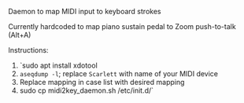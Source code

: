 Daemon to map MIDI input to keyboard strokes

Currently hardcoded to map piano sustain pedal to Zoom push-to-talk (Alt+A)

Instructions:

1. `sudo apt install xdotool
1. `aseqdump -l`; replace `Scarlett` with name of your MIDI device
1. Replace mapping in case list with desired mapping
1. sudo cp midi2key_daemon.sh /etc/init.d/`
